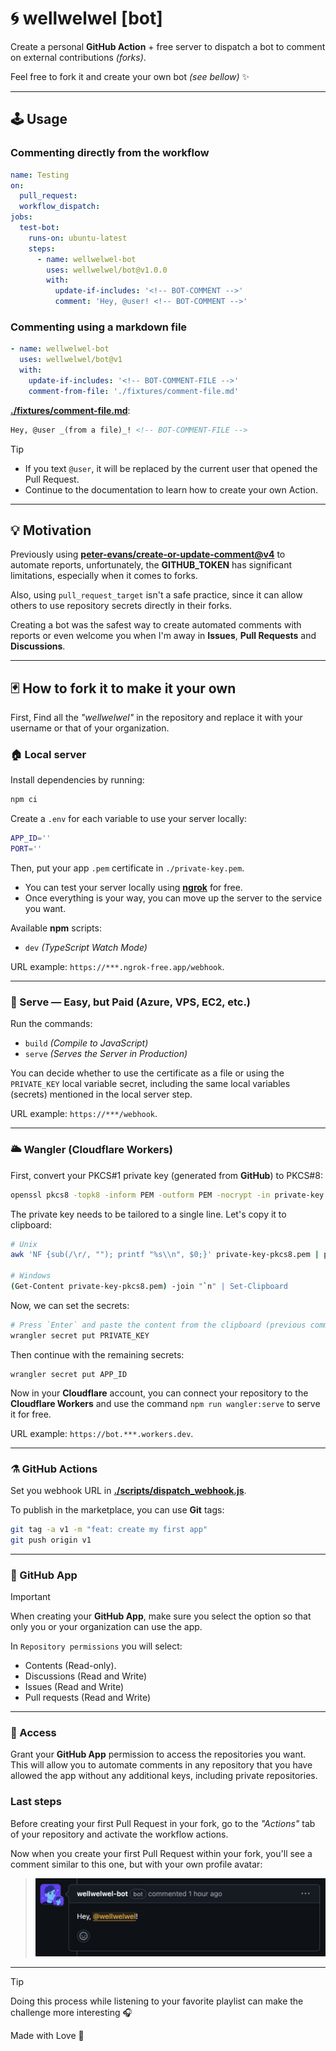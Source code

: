 # 🌀 wellwelwel [bot]

Create a personal **GitHub Action** + free server to dispatch a bot to comment on external contributions _(forks)_.

Feel free to fork it and create your own bot _(see bellow)_ ✨

---

## 🕹️ Usage

### Commenting directly from the workflow

```yml
name: Testing
on:
  pull_request:
  workflow_dispatch:
jobs:
  test-bot:
    runs-on: ubuntu-latest
    steps:
      - name: wellwelwel-bot
        uses: wellwelwel/bot@v1.0.0
        with:
          update-if-includes: '<!-- BOT-COMMENT -->'
          comment: 'Hey, @user! <!-- BOT-COMMENT -->'
```

### Commenting using a markdown file

```yml
- name: wellwelwel-bot
  uses: wellwelwel/bot@v1
  with:
    update-if-includes: '<!-- BOT-COMMENT-FILE -->'
    comment-from-file: './fixtures/comment-file.md'
```

[**./fixtures/comment-file.md**](./fixtures/comment-file.md):

```md
Hey, @user _(from a file)_! <!-- BOT-COMMENT-FILE -->
```

> [!TIP]
>
> - If you text `@user`, it will be replaced by the current user that opened the Pull Request.
> - Continue to the documentation to learn how to create your own Action.

---

## 💡 Motivation

Previously using [**peter-evans/create-or-update-comment@v4**](https://github.com/peter-evans/create-or-update-comment) to automate reports, unfortunately, the **GITHUB_TOKEN** has significant limitations, especially when it comes to forks.

Also, using `pull_request_target` isn't a safe practice, since it can allow others to use repository secrets directly in their forks.

Creating a bot was the safest way to create automated comments with reports or even welcome you when I'm away in **Issues**, **Pull Requests** and **Discussions**.

---

## 🃏 How to fork it to make it your own

First, Find all the _"wellwelwel"_ in the repository and replace it with your username or that of your organization.

### 🏠 Local server

Install dependencies by running:

```sh
npm ci
```

Create a `.env` for each variable to use your server locally:

```sh
APP_ID=''
PORT=''
```

Then, put your app `.pem` certificate in `./private-key.pem`.

- You can test your server locally using [**ngrok**](https://ngrok.com/) for free.
- Once everything is your way, you can move up the server to the service you want.

Available **npm** scripts:

- `dev` _(TypeScript Watch Mode)_

URL example: `https://***.ngrok-free.app/webhook`.

---

### 🛜 Serve — Easy, but Paid (Azure, VPS, EC2, etc.)

Run the commands:

- `build` _(Compile to JavaScript)_
- `serve` _(Serves the Server in Production)_

You can decide whether to use the certificate as a file or using the `PRIVATE_KEY` local variable secret, including the same local variables (secrets) mentioned in the local server step.

URL example: `https://***/webhook`.

---

### 🌥️ Wangler (Cloudflare Workers)

First, convert your PKCS#1 private key (generated from **GitHub**) to PKCS#8:

```sh
openssl pkcs8 -topk8 -inform PEM -outform PEM -nocrypt -in private-key.pem -out private-key-pkcs8.pem
```

The private key needs to be tailored to a single line. Let's copy it to clipboard:

```sh
# Unix
awk 'NF {sub(/\r/, ""); printf "%s\\n", $0;}' private-key-pkcs8.pem | pbcopy

# Windows
(Get-Content private-key-pkcs8.pem) -join "`n" | Set-Clipboard
```

Now, we can set the secrets:

```sh
# Press `Enter` and paste the content from the clipboard (previous command)
wrangler secret put PRIVATE_KEY
```

Then continue with the remaining secrets:

```
wrangler secret put APP_ID
```

Now in your **Cloudflare** account, you can connect your repository to the **Cloudflare Workers** and use the command `npm run wangler:serve` to serve it for free.

URL example: `https://bot.***.workers.dev`.

---

### ⚗️ GitHub Actions

Set you webhook URL in [**./scripts/dispatch_webhook.js**](./scripts/dispatch_webhook.js).

To publish in the marketplace, you can use **Git** tags:

```sh
git tag -a v1 -m "feat: create my first app"
git push origin v1
```

---

### 🤖 GitHub App

> [!IMPORTANT]
> When creating your **GitHub App**, make sure you select the option so that only you or your organization can use the app.

In `Repository permissions` you will select:

- Contents (Read-only).
- Discussions (Read and Write)
- Issues (Read and Write)
- Pull requests (Read and Write)

---

### 🔑 Access

Grant your **GitHub App** permission to access the repositories you want. This will allow you to automate comments in any repository that you have allowed the app without any additional keys, including private repositories.

### Last steps

Before creating your first Pull Request in your fork, go to the _"Actions"_ tab of your repository and activate the workflow actions.

Now when you create your first Pull Request within your fork, you'll see a comment similar to this one, but with your own profile avatar:

> <img src="./fixtures/sample.png" width="560" />

---

> [!TIP]
> Doing this process while listening to your favorite playlist can make the challenge more interesting 🎧

Made with Love 💙
